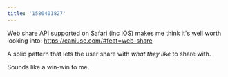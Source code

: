 ```yaml
---
title: '1580401827'
---
```

Web share API supported on Safari (inc iOS) makes me think it's well worth looking into: <https://caniuse.com/#feat=web-share>

A solid pattern that lets the user share with _what they like_ to share with. 

Sounds like a win-win to me.
